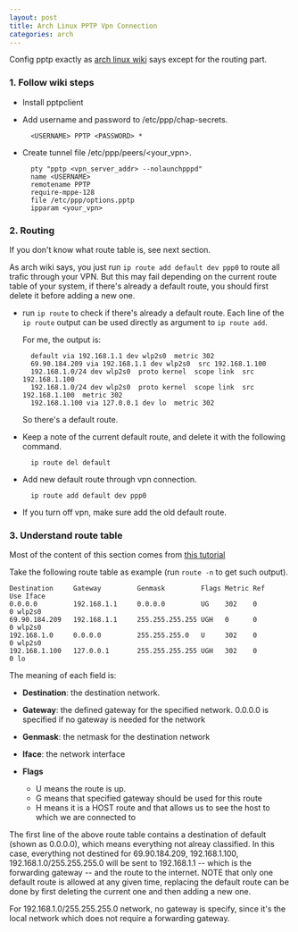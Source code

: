 ```yaml
---
layout: post
title: Arch Linux PPTP Vpn Connection
categories: arch
---
```


Config pptp exactly as [arch linux wiki](https://wiki.archlinux.org/index.php/PPTP_VPN_client_setup_with_pptpclient) says except for the routing part.

### 1. Follow wiki steps

* Install pptpclient
* Add username and password to /etc/ppp/chap-secrets.

        <USERNAME> PPTP <PASSWORD> *

* Create tunnel file /etc/ppp/peers/\<your\_vpn\>.

        pty "pptp <vpn_server_addr> --nolaunchpppd"
        name <USERNAME>
        remotename PPTP
        require-mppe-128
        file /etc/ppp/options.pptp
        ipparam <your_vpn>

### 2. Routing

If you don't know what route table is, see next section.

As arch wiki says, you just run `ip route add default dev ppp0` to route all trafic through your VPN. But this may fail depending on the current route table of your system, if there's already a default route, you should first delete it before adding a new one.

* run `ip route` to check if there's already a default route. Each line of the `ip route` output can be used directly as argument to `ip route add`.

  For me, the output is:

        default via 192.168.1.1 dev wlp2s0  metric 302
        69.90.184.209 via 192.168.1.1 dev wlp2s0  src 192.168.1.100
        192.168.1.0/24 dev wlp2s0  proto kernel  scope link  src 192.168.1.100
        192.168.1.0/24 dev wlp2s0  proto kernel  scope link  src 192.168.1.100  metric 302
        192.168.1.100 via 127.0.0.1 dev lo  metric 302

  So there's a default route.

* Keep a note of the current default route, and delete it with the following command.

        ip route del default

* Add new default route through vpn connection.

        ip route add default dev ppp0

* If you turn off vpn, make sure add the old default route.

### 3. Understand route table

Most of the content of this section comes from [this tutorial](http://www.techrepublic.com/article/understand-the-basics-of-linux-routing/)

Take the following route table as example (run `route -n` to get such output).

    Destination     Gateway         Genmask         Flags Metric Ref    Use Iface
    0.0.0.0         192.168.1.1     0.0.0.0         UG    302    0        0 wlp2s0
    69.90.184.209   192.168.1.1     255.255.255.255 UGH   0      0        0 wlp2s0
    192.168.1.0     0.0.0.0         255.255.255.0   U     302    0        0 wlp2s0
    192.168.1.100   127.0.0.1       255.255.255.255 UGH   302    0        0 lo

The meaning of each field is:

* **Destination**: the destination network.

* **Gateway**: the defined gateway for the specified network. 0.0.0.0 is specified if no gateway is needed for the network

* **Genmask**: the netmask for the destination network

* **Iface**: the network interface

* **Flags**
  - U means the route is up.
  - G means that specified gateway should be used for this route
  - H means it is a HOST route and that allows us to see the host to which we are connected to

The first line of the above route table contains a destination of default (shown as 0.0.0.0), which means everything not alreay classified. In this case, everything not destined for 69.90.184.209, 192.168.1.100, 192.168.1.0/255.255.255.0 will be sent to 192.168.1.1 -- which is the forwarding gateway -- and the route to the internet. NOTE that only one default route is allowed at any given time, replacing the default route can be done by first deleting the current one and then adding a new one.

For 192.168.1.0/255.255.255.0 network, no gateway is specify, since it's the local network which does not require a forwarding gateway.
